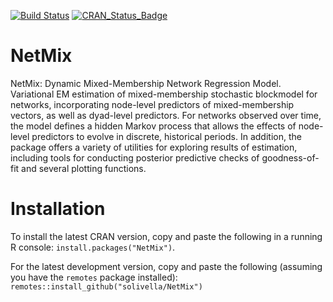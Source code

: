 [![Build Status](https://app.travis-ci.com/solivella/NetMix.svg?branch=main)](https://app.travis-ci.com/github/solivella/NetMix) [![CRAN_Status_Badge](http://www.r-pkg.org/badges/version/NetMix)](https://cran.r-project.org/package=NetMix)

# NetMix
NetMix: Dynamic Mixed-Membership Network Regression Model. Variational EM estimation of mixed-membership stochastic blockmodel for networks, incorporating node-level predictors of mixed-membership vectors, as well as dyad-level predictors. For networks observed over time, the model defines a hidden Markov process that allows the effects of node-level predictors to evolve in discrete, historical periods. In addition, the package offers a variety of utilities for exploring results of estimation, including tools for conducting posterior predictive checks of goodness-of-fit and several plotting functions. 

# Installation
To install the latest CRAN version, copy and paste the following in a running R console:
`install.packages("NetMix")`.

For the latest development version, copy and paste the following (assuming you have the `remotes` package installed):
`remotes::install_github("solivella/NetMix")`
